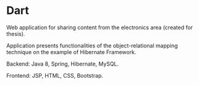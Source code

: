 # Dart
Web application for sharing content from the electronics area (created for thesis). 

Application presents functionalities of the object-relational mapping technique on the example of Hibernate Framework.

Backend: Java 8, Spring, Hibernate, MySQL.

Frontend: JSP, HTML, CSS, Bootstrap.
